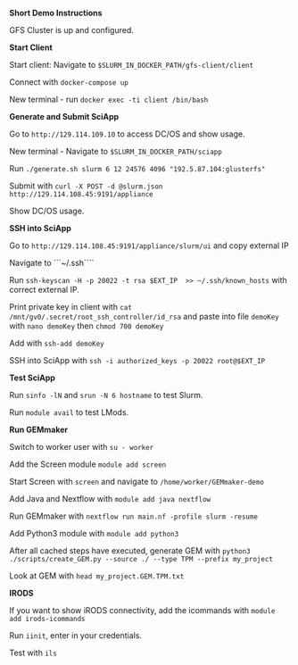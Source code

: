 **Short Demo Instructions**

GFS Cluster is up and configured.

**Start Client**

Start client: Navigate to ```$SLURM_IN_DOCKER_PATH/gfs-client/client```

Connect with ```docker-compose up```

New terminal - run ```docker exec -ti client /bin/bash```


**Generate and Submit SciApp**

Go to ```http://129.114.109.10``` to access DC/OS and show usage.

New terminal - Navigate to ```$SLURM_IN_DOCKER_PATH/sciapp```

Run ```./generate.sh slurm 6 12 24576 4096 "192.5.87.104:glusterfs"```

Submit with ```curl -X POST -d @slurm.json http://129.114.108.45:9191/appliance```

Show DC/OS usage.


**SSH into SciApp**

Go to ```http://129.114.108.45:9191/appliance/slurm/ui``` and copy external IP

Navigate to ```~/.ssh````

Run ```ssh-keyscan -H -p 20022 -t rsa $EXT_IP  >> ~/.ssh/known_hosts``` with correct external IP.

Print private key in client with ```cat /mnt/gv0/.secret/root_ssh_controller/id_rsa``` and paste into file ```demoKey``` with ```nano demoKey``` then ```chmod 700 demoKey```

Add with ```ssh-add demoKey```

SSH into SciApp with ```ssh -i authorized_keys -p 20022 root@$EXT_IP```


**Test SciApp**

Run ```sinfo -lN``` and ```srun -N 6 hostname``` to test Slurm.

Run ```module avail``` to test LMods.


**Run GEMmaker**

Switch to worker user with ```su - worker``` 

Add the Screen module ```module add screen```

Start Screen with ```screen``` and navigate to ```/home/worker/GEMmaker-demo```

Add Java and Nextflow with ```module add java nextflow```

Run GEMmaker with ```nextflow run main.nf -profile slurm -resume```

Add Python3 module with ```module add python3```

After all cached steps have executed, generate GEM with ```python3 ./scripts/create_GEM.py --source ./ --type TPM --prefix my_project```

Look at GEM with ```head my_project.GEM.TPM.txt```


**IRODS**

If you want to show iRODS connectivity, add the icommands with ```module add irods-icommands```

Run ```iinit```, enter in your credentials.

Test with ```ils``` 





